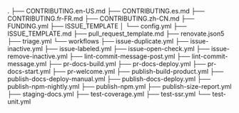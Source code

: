 .
├── CONTRIBUTING.en-US.md
├── CONTRIBUTING.es.md
├── CONTRIBUTING.fr-FR.md
├── CONTRIBUTING.zh-CN.md
├── FUNDING.yml
├── ISSUE_TEMPLATE
│   └── config.yml
├── ISSUE_TEMPLATE.md
├── pull_request_template.md
├── renovate.json5
├── triage.yml
└── workflows
    ├── issue-duplicate.yml
    ├── issue-inactive.yml
    ├── issue-labeled.yml
    ├── issue-open-check.yml
    ├── issue-remove-inactive.yml
    ├── lint-commit-message-post.yml
    ├── lint-commit-message.yml
    ├── pr-docs-build.yml
    ├── pr-docs-deploy.yml
    ├── pr-docs-start.yml
    ├── pr-welcome.yml
    ├── publish-build-product.yml
    ├── publish-docs-deploy-manual.yml
    ├── publish-docs-deploy.yml
    ├── publish-npm-nightly.yml
    ├── publish-npm.yml
    ├── publish-size-report.yml
    ├── staging-docs.yml
    ├── test-coverage.yml
    ├── test-ssr.yml
    └── test-unit.yml